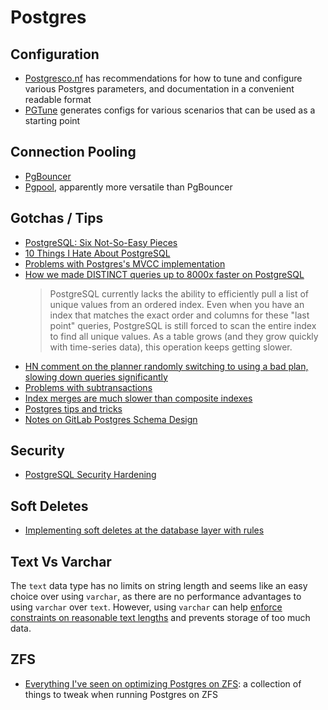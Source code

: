 
# Postgres

## Configuration

- [Postgresco.nf](https://postgresqlco.nf/) has recommendations for how to tune and configure various Postgres parameters, and documentation in a convenient readable format
- [PGTune](https://pgtune.leopard.in.ua/) generates configs for various scenarios that can be used as a starting point

## Connection Pooling

- [PgBouncer](https://www.pgbouncer.org/)
- [Pgpool](https://www.pgpool.net/mediawiki/index.php/Main_Page), apparently more versatile than PgBouncer

## Gotchas / Tips

- [PostgreSQL: Six Not-So-Easy Pieces](https://pgdash.io/blog/postgresql-six-not-so-easy-pieces.html)
- [10 Things I Hate About PostgreSQL](https://rbranson.medium.com/10-things-i-hate-about-postgresql-20dbab8c2791)
- [Problems with Postgres's MVCC implementation](https://ottertune.com/blog/the-part-of-postgresql-we-hate-the-most/)
- [How we made DISTINCT queries up to 8000x faster on PostgreSQL ](https://blog.timescale.com/blog/how-we-made-distinct-queries-up-to-8000x-faster-on-postgresql/)
  > PostgreSQL currently lacks the ability to efficiently pull a list of unique values from an ordered index. Even when you have an index that matches the exact order and columns for these "last point" queries, PostgreSQL is still forced to scan the entire index to find all unique values. As a table grows (and they grow quickly with time-series data), this operation keeps getting slower.
- [HN comment on the planner randomly switching to using a bad plan, slowing down queries significantly](https://news.ycombinator.com/item?id=28489340)
- [Problems with subtransactions](https://about.gitlab.com/blog/2021/09/29/why-we-spent-the-last-month-eliminating-postgresql-subtransactions/)
- [Index merges are much slower than composite indexes](https://sirupsen.com/index-merges)
- [Postgres tips and tricks](https://www.crunchydata.com/postgres-tips)
- [Notes on GitLab Postgres Schema Design](https://shekhargulati.com/2022/07/08/my-notes-on-gitlabs-postgres-schema-design/)

## Security

- [PostgreSQL Security Hardening](https://goteleport.com/blog/securing-postgres-postgresql/)

## Soft Deletes

- [Implementing soft deletes at the database layer with rules](https://evilmartians.com/chronicles/soft-deletion-with-postgresql-but-with-logic-on-the-database)

## Text Vs Varchar

The `text` data type has no limits on string length and seems like an easy choice over using `varchar`, as there are no performance advantages to using `varchar` over `text`. However, using `varchar` can help [enforce constraints on reasonable text lengths](https://brandur.org/text) and prevents storage of too much data.

## ZFS

- [Everything I've seen on optimizing Postgres on ZFS](https://vadosware.io/post/everything-ive-seen-on-optimizing-postgres-on-zfs-on-linux/): a collection of things to tweak when running Postgres on ZFS
